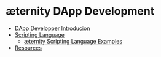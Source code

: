 æternity DApp Development
=========================

* [DApp Developper Introducion](æternity-DApp-Introducion)
* [Scripting Language](æternity-Scripting-Language)
  * [æternity Scripting Language Examples](æternity-Scripting-Language-Examples) 
* [Resources](æternity-DApp-Developer-Resources)
